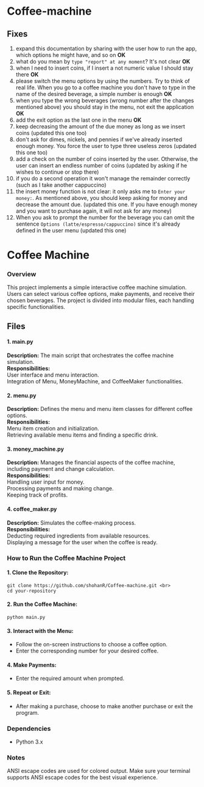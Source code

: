 # Coffee-machine

## Fixes

1. expand this documentation by sharing with the user how to run the app, which options he might have, and so on **OK**
1. what do you mean by `type "report" at any moment`? It's not clear **OK**
1. when I need to insert coins, if I insert a not numeric value I should stay there **OK**
1. please switch the menu options by using the numbers. Try to think of real life. When you go to a coffee machine you don't have to type in the name of the desired beverage, a simple number is enough **OK**
1. when you type the wrong beverages (wrong number after the changes mentioned above) you should stay in the menu, not exit the application **OK**
1. add the exit option as the last one in the menu **OK**
1. keep decreasing the amount of the due money as long as we insert coins (updated this one too)
1. don't ask for dimes, nickels, and pennies if we've already inserted enough money. You force the user to type three useless zeros (updated this one too)
1. add a check on the number of coins inserted by the user. Otherwise, the user can insert an endless number of coins (updated by asking if he wishes to continue or stop there)
2. if you do a second operation it won't manage the remainder correctly (such as I take another cappuccino)
3. the insert money function is not clear: it only asks me to `Enter your money:`. As mentioned above, you should keep asking for money and decrease the amount due. (updated this one. If you have enough money and you want to purchase again, it will not ask for any money)
4. When you ask to prompt the number for the beverage you can omit the sentence `Options (latte/espresso/cappuccino)` since it's already defined in the user menu (updated this one)

<h1>Coffee Machine</h1>
<h3>Overview</h3>
<p>
This project implements a simple interactive coffee machine simulation. Users can select various coffee options, make payments, and receive their chosen beverages. The project is divided into modular files, each handling specific functionalities.
</p>


<h2>Files</h2>
<h4>1. main.py</h4>
<p><b>Description:</b> The main script that orchestrates the coffee machine simulation.<br>
<b>Responsibilities:</b><br>
User interface and menu interaction.<br>
Integration of Menu, MoneyMachine, and CoffeeMaker functionalities.</p>
<h4>2. menu.py</h4>
<p><b>Description:</b> Defines the menu and menu item classes for different coffee options.<br>
<b>Responsibilities:</b><br>
Menu item creation and initialization.<br>
Retrieving available menu items and finding a specific drink.</p>
<h4>3. money_machine.py</h4>
<p>
<b>Description:</b> Manages the financial aspects of the coffee machine, including payment and change calculation.<br>
<b>Responsibilities:</b><br>
Handling user input for money.<br>
Processing payments and making change.<br>
Keeping track of profits.
</p>
<h4>4. coffee_maker.py</h4>
<p><b>Description:</b> Simulates the coffee-making process.<br>
<b>Responsibilities:</b><br>
Deducting required ingredients from available resources.<br>
Displaying a message for the user when the coffee is ready.</p>

<h3>How to Run the Coffee Machine Project</h3>

<h4>1.  Clone the Repository:</h4>

```
git clone https://github.com/shohanR/Coffee-machine.git <br>
cd your-repository
```

<h4>2.  Run the Coffee Machine:</h4>

```
python main.py
```

<h4>3.  Interact with the Menu:</h4>
<ul>
  <li>Follow the on-screen instructions to choose a coffee option.</li>
  <li>Enter the corresponding number for your desired coffee.</li>
</ul>

<h4>4.  Make Payments:</h4>
<ul><li>Enter the required amount when prompted.</li></ul>

<h4>5. Repeat or Exit:</h4>
<ul><li>After making a purchase, choose to make another purchase or exit the program.</li></ul>


<h3>Dependencies</h3>
<ul><li>Python 3.x</li></ul>

<h3>Notes</h3>
<p>ANSI escape codes are used for colored output. Make sure your terminal supports ANSI escape codes for the best visual experience.</p>
